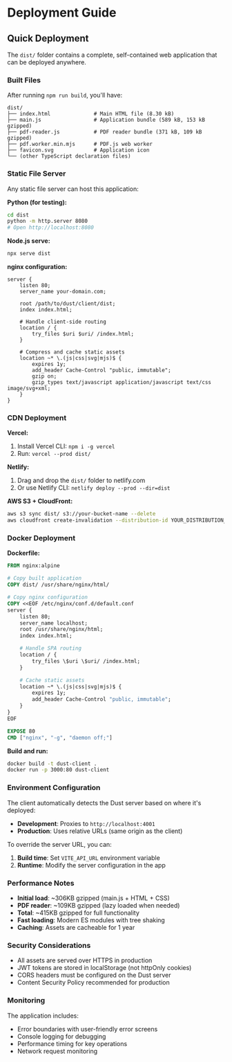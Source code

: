 # Deployment Guide

## Quick Deployment

The `dist/` folder contains a complete, self-contained web application that can be deployed anywhere.

### Built Files

After running `npm run build`, you'll have:

```
dist/
├── index.html              # Main HTML file (8.30 kB)
├── main.js                 # Application bundle (589 kB, 153 kB gzipped)
├── pdf-reader.js           # PDF reader bundle (371 kB, 109 kB gzipped)
├── pdf.worker.min.mjs      # PDF.js web worker
├── favicon.svg             # Application icon
└── (other TypeScript declaration files)
```

### Static File Server

Any static file server can host this application:

**Python (for testing):**
```bash
cd dist
python -m http.server 8080
# Open http://localhost:8080
```

**Node.js serve:**
```bash
npx serve dist
```

**nginx configuration:**
```nginx
server {
    listen 80;
    server_name your-domain.com;
    
    root /path/to/dust/client/dist;
    index index.html;
    
    # Handle client-side routing
    location / {
        try_files $uri $uri/ /index.html;
    }
    
    # Compress and cache static assets
    location ~* \.(js|css|svg|mjs)$ {
        expires 1y;
        add_header Cache-Control "public, immutable";
        gzip on;
        gzip_types text/javascript application/javascript text/css image/svg+xml;
    }
}
```

### CDN Deployment

**Vercel:**
1. Install Vercel CLI: `npm i -g vercel`
2. Run: `vercel --prod dist/`

**Netlify:**
1. Drag and drop the `dist/` folder to netlify.com
2. Or use Netlify CLI: `netlify deploy --prod --dir=dist`

**AWS S3 + CloudFront:**
```bash
aws s3 sync dist/ s3://your-bucket-name --delete
aws cloudfront create-invalidation --distribution-id YOUR_DISTRIBUTION_ID --paths "/*"
```

### Docker Deployment

**Dockerfile:**
```dockerfile
FROM nginx:alpine

# Copy built application
COPY dist/ /usr/share/nginx/html/

# Copy nginx configuration
COPY <<EOF /etc/nginx/conf.d/default.conf
server {
    listen 80;
    server_name localhost;
    root /usr/share/nginx/html;
    index index.html;

    # Handle SPA routing
    location / {
        try_files \$uri \$uri/ /index.html;
    }

    # Cache static assets
    location ~* \.(js|css|svg|mjs)$ {
        expires 1y;
        add_header Cache-Control "public, immutable";
    }
}
EOF

EXPOSE 80
CMD ["nginx", "-g", "daemon off;"]
```

**Build and run:**
```bash
docker build -t dust-client .
docker run -p 3000:80 dust-client
```

### Environment Configuration

The client automatically detects the Dust server based on where it's deployed:

- **Development**: Proxies to `http://localhost:4001`
- **Production**: Uses relative URLs (same origin as the client)

To override the server URL, you can:

1. **Build time**: Set `VITE_API_URL` environment variable
2. **Runtime**: Modify the server configuration in the app

### Performance Notes

- **Initial load**: ~306KB gzipped (main.js + HTML + CSS)
- **PDF reader**: ~109KB gzipped (lazy loaded when needed)
- **Total**: ~415KB gzipped for full functionality
- **Fast loading**: Modern ES modules with tree shaking
- **Caching**: Assets are cacheable for 1 year

### Security Considerations

- All assets are served over HTTPS in production
- JWT tokens are stored in localStorage (not httpOnly cookies)
- CORS headers must be configured on the Dust server
- Content Security Policy recommended for production

### Monitoring

The application includes:
- Error boundaries with user-friendly error screens
- Console logging for debugging
- Performance timing for key operations
- Network request monitoring